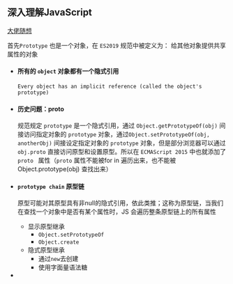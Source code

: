 ## 深入理解JavaScript

[大佬随想](https://juejin.cn/post/6901494216074100750)

首先`Prototype` 也是一个对象，在 `ES2019` 规范中被定义为： 给其他对象提供共享属性的对象

- #### 所有的 `object` 对象都有一个隐式引用

  ```
  Every object has an implicit reference (called the object's prototype)
  ```

- #### 历史问题：proto

  规范规定 `prototype` 是一个隐式引用，通过 `Object.getPrototypeOf(obj)` 间接访问指定对象的 `prototype` 对象，通过`Object.setPrototypeOf(obj, anotherObj)` 间接设定指定对象的 `prototype` 对象，但是部分浏览器可以通过`obj.proto` 直接访问原型和设置原型。所以在 `ECMAScript 2015` 中也就添加了 `proto ` 属性（`proto` 属性不能被for in 遍历出来，也不能被Object.prototype(obj) 查找出来）

- #### `prototype chain` 原型链

  原型可能对其原型具有非null的隐式引用，依此类推；这称为原型链，当我们在查找一个对象中是否有某个属性时，JS 会遍历整条原型链上的所有属性

  - 显示原型继承
    - `Object.setPrototypeOf `
    - `Object.create`
  - 隐式原型继承
    - 通过`new`去创建
    - 使用字面量语法糖

- 









































